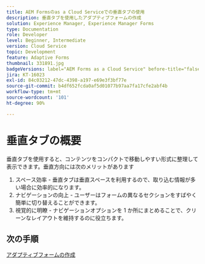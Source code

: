 ```yaml
---
title: AEM Formsのas a Cloud Serviceでの垂直タブの使用
description: 垂直タブを使用したアダプティブフォームの作成
solution: Experience Manager, Experience Manager Forms
type: Documentation
role: Developer
level: Beginner, Intermediate
version: Cloud Service
topic: Development
feature: Adaptive Forms
thumbnail: 331891.jpg
badgeVersions: label="AEM Forms as a Cloud Service" before-title="false"
jira: KT-16023
exl-id: 84c03212-47dc-4398-a197-e69e3f3bf77e
source-git-commit: b4df652fcda0af5d01077b97aa7fa17cfe2abf4b
workflow-type: tm+mt
source-wordcount: '101'
ht-degree: 90%

---
```


# 垂直タブの概要

垂直タブを使用すると、コンテンツをコンパクトで移動しやすい形式に整理して表示できます。垂直方向には次のメリットがあります
1. スペース効率 - 垂直タブは垂直スペースを利用するので、取り込む情報が多い場合に効率的になります。
1. ナビゲーションの向上 - ユーザーはフォームの異なるセクションをすばやく簡単に切り替えることができます。
1. 視覚的に明瞭 - ナビゲーションオプションを 1 か所にまとめることで、クリーンなレイアウトを維持するのに役立ちます。

## 次の手順

[アダプティブフォームの作成](./create-af.md)
